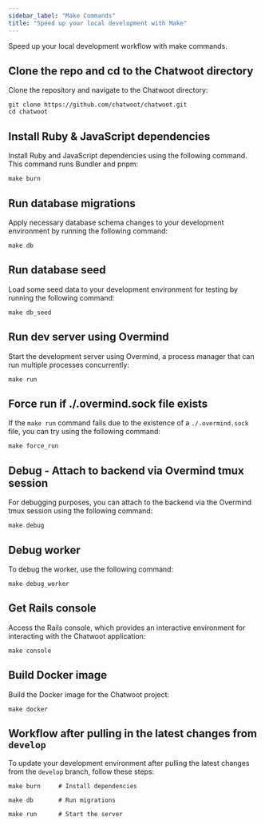 ```yaml
---
sidebar_label: "Make Commands"
title: "Speed up your local development with Make"
---
```


Speed up your local development workflow with make commands. 

## Clone the repo and cd to the Chatwoot directory

Clone the repository and navigate to the Chatwoot directory:
```
git clone https://github.com/chatwoot/chatwoot.git
cd chatwoot
```

## Install Ruby & JavaScript dependencies

Install Ruby and JavaScript dependencies using the following command. This command runs Bundler and pnpm:
```
make burn
```

## Run database migrations

Apply necessary database schema changes to your development environment by running the following command:
```
make db
```

## Run database seed

Load some seed data to your development environment for testing by running the following command:
```
make db_seed
```

## Run dev server using Overmind

Start the development server using Overmind, a process manager that can run multiple processes concurrently:
```
make run
```

## Force run if ./.overmind.sock file exists

If the `make run` command fails due to the existence of a `./.overmind.sock` file, you can try using the following command:
```
make force_run
```

## Debug - Attach to backend via Overmind tmux session

For debugging purposes, you can attach to the backend via the Overmind tmux session using the following command:
```
make debug
```

## Debug worker

To debug the worker, use the following command:
```
make debug_worker
```

## Get Rails console

Access the Rails console, which provides an interactive environment for interacting with the Chatwoot application:
```
make console
```

## Build Docker image

Build the Docker image for the Chatwoot project:
```
make docker
```

## Workflow after pulling in the latest changes from `develop`

To update your development environment after pulling the latest changes from the `develop` branch, follow these steps:
```
make burn     # Install dependencies

make db       # Run migrations

make run      # Start the server
```
